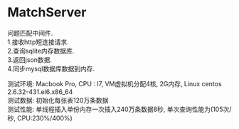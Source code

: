 # MatchServer
问题匹配中间件.</br>
1.接收http短连接请求.</br>
2.查询sqlite内存数据库.</br>
3.返回json数据.</br>
4.同步mysql数据库数据到内存.</br>

测试环境: Macbook Pro, CPU : I7, VM虚拟机分配4核, 2G内存, Linux centos 2.6.32-431.el6.x86_64</br>
测试数据: 初始化每张表120万条数据</br>
测试性能: 单线程插入单份内存一次插入240万条数据8秒, 单次查询性能为(105次/秒, CPU:230%/400%)</br>
